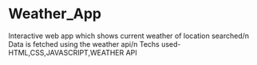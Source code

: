 # Weather_App

Interactive web app which shows current weather of location searched/n
Data is fetched using the weather api/n
Techs used- HTML,CSS,JAVASCRIPT,WEATHER API
